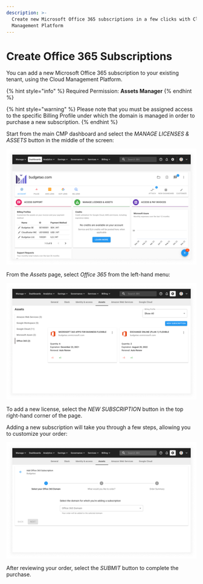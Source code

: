 ```yaml
---
description: >-
  Create new Microsoft Office 365 subscriptions in a few clicks with Cloud
  Management Platform
---
```


# Create Office 365 Subscriptions

You can add a new Microsoft Office 365 subscription to your existing tenant, using the Cloud Management Platform.

{% hint style="info" %}
Required Permission: **Assets Manager**
{% endhint %}

{% hint style="warning" %}
Please note that you must be assigned access to the specific Billing Profile under which the domain is managed in order to purchase a new subscription.
{% endhint %}

Start from the main CMP dashboard and select the _MANAGE LICENSES & ASSETS_ button in the middle of the screen:

![A screenshot of the CMP dashboard](../.gitbook/assets/cmp-dashboard.png)

From the _Assets_ page, select _Office 365_ from the left-hand menu:

![A screenshot of the CMP dashboard](../.gitbook/assets/cmp-ms-office-365.png)

To add a new license, select the _NEW SUBSCRIPTION_ button in the top right-hand corner of the page.

Adding a new subscription will take you through a few steps, allowing you to customize your order:

![A screenshot of the CMP dashboard](../.gitbook/assets/cmp-ms-office-365-new.png)

After reviewing your order, select the _SUBMIT_ button to complete the purchase.
